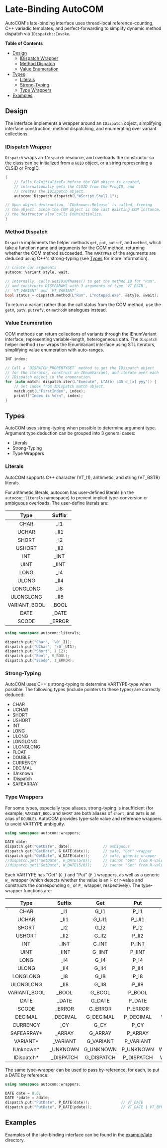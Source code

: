 
Late-Binding AutoCOM
====================

AutoCOM's late-binding interface uses thread-local reference-counting, C++ variadic templates, and perfect-forwarding to simplify dynamic method dispatch via `IDispatch::Invoke`.

**Table of Contents**

- [Design](#desgin)
  - [IDispatch Wrapper](#idispatch-wrapper)
  - [Method Dispatch](#dispparams-generation)
  - [Value Enumeration](#value-enumeration)
- [Types](#types)
  - [Literals](#literals)
  - [Strong-Typing](#strong-typing)
  - [Type Wrappers](#type-wrappers)
- [Examples](#examples)

## Design

The interface implements a wrapper around an `IDispatch` object, simplifying interface construction, method dispatching, and enumerating over variant collections.

### IDispatch Wrapper

`Dispatch` wraps an `IDispatch` resource, and overloads the constructor so the class can be initialized from a `GUID` object, or a string representing a CLSID or ProgID.

```cpp
{
    // Calls CoInitializeEx before the COM object is created, 
    // internationally gets the CLSID from the ProgID, and
    // creates the IDispatch object.
    autocom::Dispatch dispatch(L"WScript.Shell.1");

// Upon object destruction, `IUnknown::Release` is called, freeing
// the object. Since the COM object is the last existing COM instance,
// the destructor also calls CoUninitialize.
}
```

### Method Dispatch

`Dispatch` implements the helper methods `get`, `put`, `putref`, and `method`, which take a function name and arguments for the COM method, returning whether the COM method succeeded. The `VARTYPE`s  of the arguments are deduced using C++'s strong-typing (see [Types](#types) for more information).

```cpp
// create our arguments
autocom::Variant style, wait;

// Internally, calls GetIDsOfNames() to get the method ID for "Run",
// and constructs DISPPARAMS with 3 arguments of type `VT_BSTR`,
// `VT_VARIANT` and `VT_VARIANT`.
bool status = dispatch.method(L"Run", L"notepad.exe", &style, &wait);
```

To return a variant rather than the call status from the COM method, use the `getV`, `putV`, `putrefV`, or `methodV` analogues instead.

### Value Enumeration

COM methods can return collections of variants through the IEnumVariant interface, representing variable-length, heterogeneous data. The `Dispatch` helper method `iter` wraps the IEnumVariant interface using STL iterators, simplifying value enumeration with auto-ranges.

```cpp
INT index;

// Call a `DISPATCH_PROPERTYGET` method to get the IDispatch object
// for the iterator, construct an IEnumVariant, and iterate over each
// IDispatch object in the enumeration.
for (auto match: dispatch.iter(L"Execute", L"A(b) c35 d_[x] yyy")) {
    // Get index from IDispatch match object.
    match.get(L"FirstIndex", index);
    printf("Index is %d\n", index);
}
```

## Types

AutoCOM uses strong-typing when possible to determine argument type. Argument type deduction can be grouped into 3 general cases:

- Literals
- Strong-Typing
- Type Wrappers

### Literals

AutoCOM supports C++ character (VT_I1), arithmetic, and string (VT_BSTR) literals.

For arithmetic literals, autocom has user-defined literals (in the `autocom::literals` namespace) to prevent implicit type-conversion or ambiguous overloads. The user-define literals are:

| Type         | Suffix |
|:------------:|:------:|
| CHAR         | _I1    |
| UCHAR        | _II1   |
| SHORT        | _I2    |
| USHORT       | _II2   |
| INT          | _INT   |
| UINT         | _IINT  |
| LONG         | _I4    |
| ULONG        | _II4   |
| LONGLONG     | _I8    |
| ULONGLONG    | _II8   |
| VARIANT_BOOL | _BOOL  |
| DATE         | _DATE  |
| SCODE        | _ERROR |

```cpp
using namespace autocom::literals;

dispatch.put("Char", '\0'_I1);
dispatch.put("UChar", '\0'_UI1);
dispatch.put("Short", 1_I2);
dispatch.put("Bool", 0_BOOL);
dispatch.put("Scode", 1_ERROR);
```

### Strong-Typing

AutoCOM uses C++'s strong-typing to determine VARTYPE-type when possible. The following types (include pointers to these types) are correctly deduced:

- CHAR
- UCHAR
- SHORT
- USHORT
- INT
- LONG
- ULONG
- LONGLONG
- ULONGLONG
- FLOAT
- DOUBLE
- CURRENCY
- DECIMAL
- IUnknown
- IDispatch
- SAFEARRAY

### Type Wrappers

For some types, especially type aliases, strong-typing is insufficient (for example, `VARIANT_BOOL` and `SHORT` are both aliases of `short`, and `DATE` is an alias of `DOUBLE`). AutoCOM provides type-safe value and reference wrappers to avoid VARTYPE ambiguity.

```cpp
using namespace autocom::wrappers;

DATE date;
dispatch.get("GetDate", date);              // ambiguous
dispatch.get("GetDate", G_DATE(date));      // safe, "Get" wrapper
dispatch.get("GetDate", W_DATE(date));      // safe, generic wrapper
//dispatch.get("GetDate", G_DATE(5/0));     // cannot "Get" from R-value, won't compile
//dispatch.get("GetDate", W_DATE(5/0));     // cannot "Get" from R-value, won't compile
```

Each VARTYPE has "Get" (`G_`) and "Put" (`P_`) wrappers, as well as a generic `W_` wrapper (which detects whether the value is an l- or r-value and constructs the corresponding `G_` or `P_` wrapper, respectively). The type-wrapper functions are:

| Type         | Suffix    | Get        | Put        | Generic    |
|:------------:|:---------:|:----------:|:----------:|:----------:|
| CHAR         | _I1       | G_I1       | P_I1       | W_I1       |
| UCHAR        | _II1      | G_UI1      | P_UI1      | W_UI1      |
| SHORT        | _I2       | G_I2       | P_I2       | W_I2       |
| USHORT       | _II2      | G_II2      | P_II2      | W_II2      |
| INT          | _INT      | G_INT      | P_INT      | W_INT      |
| UINT         | _IINT     | G_IINT     | P_IINT     | W_IINT     |
| LONG         | _I4       | G_I4       | P_I4       | W_I4       |
| ULONG        | _II4      | G_II4      | P_II4      | W_II4      |
| LONGLONG     | _I8       | G_I8       | P_I8       | W_I8       |
| ULONGLONG    | _II8      | G_II8      | P_II8      | W_II8      |
| VARIANT_BOOL | _BOOL     | G_BOOL     | P_BOOL     | W_BOOL     |
| DATE         | _DATE     | G_DATE     | P_DATE     | W_DATE     |
| SCODE        | _ERROR    | G_ERROR    | P_ERROR    | W_ERROR    |
| DECIMAL      | _DECIMAL  | G_DECIMAL  | P_DECIMAL  | W_DECIMAL  |
| CURRENCY     | _CY       | G_CY       | P_CY       | W_CY       |
| SAFEARRAY*   | _ARRAY    | G_ARRAY    | P_ARRAY    | W_ARRAY    |
| VARIANT*     | _VARIANT  | G_VARIANT  | P_VARIANT  | W_VARIANT  |
| IUnknown*    | _UNKNOWN  | G_UNKNOWN  | P_UNKNOWN  | W_UNKNOWN  |
| IDispatch*   | _DISPATCH | G_DISPATCH | P_DISPATCH | W_DISPATCH |

The same type-wrapper can be used to pass by-reference, for each, to put a DATE by reference:

```cpp
using namespace autocom::wrappers;

DATE date = 0.0;
DATE *pdate = &date;
dispatch.put("PutDate", P_DATE(date));              // VT_DATE
dispatch.put("PutDate", P_DATE(pdate));             // VT_DATE | VT_BYREF
```

## Examples

Examples of the late-binding interface can be found in the [example/late](/example/late) directory.

